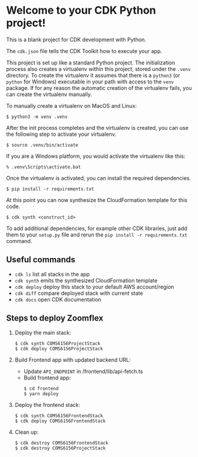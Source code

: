
# Welcome to your CDK Python project!

This is a blank project for CDK development with Python.

The `cdk.json` file tells the CDK Toolkit how to execute your app.

This project is set up like a standard Python project.  The initialization
process also creates a virtualenv within this project, stored under the `.venv`
directory.  To create the virtualenv it assumes that there is a `python3`
(or `python` for Windows) executable in your path with access to the `venv`
package. If for any reason the automatic creation of the virtualenv fails,
you can create the virtualenv manually.

To manually create a virtualenv on MacOS and Linux:

```
$ python3 -m venv .venv
```

After the init process completes and the virtualenv is created, you can use the following
step to activate your virtualenv.

```
$ source .venv/bin/activate
```

If you are a Windows platform, you would activate the virtualenv like this:

```
% .venv\Scripts\activate.bat
```

Once the virtualenv is activated, you can install the required dependencies.

```
$ pip install -r requirements.txt
```

At this point you can now synthesize the CloudFormation template for this code.

```
$ cdk synth <construct_id>
```

To add additional dependencies, for example other CDK libraries, just add
them to your `setup.py` file and rerun the `pip install -r requirements.txt`
command.

## Useful commands

 * `cdk ls`          list all stacks in the app
 * `cdk synth`       emits the synthesized CloudFormation template
 * `cdk deploy`      deploy this stack to your default AWS account/region
 * `cdk diff`        compare deployed stack with current state
 * `cdk docs`        open CDK documentation

## Steps to deploy Zoomflex
1. Deploy the main stack:
    ```
    $ cdk synth COMS6156ProjectStack
    $ cdk deploy COMS6156ProjectStack
    ```

2. Build Frontend app with updated backend URL:
   - Update `API_ENDPOINT` in /frontend/lib/api-fetch.ts
   - Build frontend app:
     ```
     $ cd frontend
     $ yarn deploy
     ```
   
3. Deploy the frontend stack:
    ```
    $ cdk synth COMS6156FrontendStack
    $ cdk deploy COMS6156FrontendStack
    ```

4. Clean up:
   ```
   $ cdk destroy COMS6156FrontendStack
   $ cdk destroy COMS6156ProjectStack
   ```